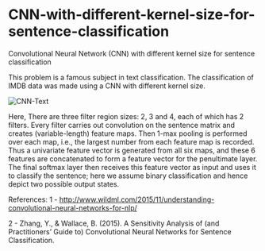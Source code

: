 # CNN-with-different-kernel-size-for-sentence-classification
Convolutional Neural Network (CNN) with different kernel size for sentence classification


This problem is a famous subject in text classification. The classification of IMDB data was made using a CNN with different kernel size.

![CNN-Text](https://user-images.githubusercontent.com/17083899/57735599-d4049280-76ad-11e9-9877-abe14219b312.png)

Here, There are three filter region sizes: 2, 3 and 4, each of which has 2 filters. Every filter carries out convolution on the sentence matrix and creates (variable-length) feature maps. Then 1-max pooling is performed over each map, i.e., the largest number from each feature map is recorded. Thus a univariate feature vector is generated from all six maps, and these 6 features are concatenated to form a feature vector for the penultimate layer. The final softmax layer then receives this feature vector as input and uses it to classify the sentence; here we assume binary classification and hence depict two possible output states.


References: 
1 - http://www.wildml.com/2015/11/understanding-convolutional-neural-networks-for-nlp/

2 - Zhang, Y., & Wallace, B. (2015). A Sensitivity Analysis of (and Practitioners’ Guide to) Convolutional Neural Networks for Sentence Classification.



